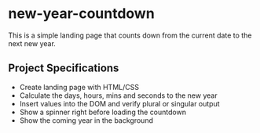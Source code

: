 # new-year-countdown
 This is a simple landing page that counts down from the current date to the next new year.

## Project Specifications

- Create landing page with HTML/CSS
- Calculate the days, hours, mins and seconds to the new year
- Insert values into the DOM and verify plural or singular output
- Show a spinner right before loading the countdown
- Show the coming year in the background